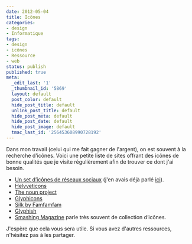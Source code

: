 ```yaml
---
date: 2012-05-04
title: Icônes
categories:
- design
- Informatique
tags:
- design
- icônes
- Ressource
- web
status: publish
published: true
meta:
  _edit_last: '1'
  _thumbnail_id: '5869'
  layout: default
  post_color: default
  hide_post_title: default
  unlink_post_title: default
  hide_post_meta: default
  hide_post_date: default
  hide_post_image: default
  tmac_last_id: '256453608990728192'
---
```

Dans mon travail (celui qui me fait gagner de l'argent), on est souvent à la recherche d’icônes. Voici une petite liste de sites offrant des icônes de bonne qualités que je visite régulièrement afin de trouver ce dont j'ai besoin. <!--more-->
<ul>
	<li><a title="Vector Social Media Icons" href="https://icondock.com/free/vector-social-media-icons">Un set d’icônes de réseaux sociaux</a> (j'en avais déjà parlé <a title="Lien vers l'article" href="https://www.alienlebarge.ch/2011/12/14/licone-social/">ici</a>).</li>
	<li><a href="https://helveticons.ch/">Helvveticons</a></li>
	<li><a href="https://thenounproject.com/">The noun project</a></li>
	<li><a href="https://glyphicons.com/">Glyphicons</a></li>
	<li><a href="https://www.famfamfam.com/lab/icons/silk/">Silk by Famfamfam</a></li>
	<li><a href="https://glyphish.com/">Glyphish</a></li>
	<li><a title="Articles concernant les icônes sur Smashing Magazine" href="https://www.smashingmagazine.com/tag/icons/">Smashing Magazine</a> parle très souvent de collection d’icônes.</li>
</ul>
J'espère que cela vous sera utile. Si vous avez d'autres ressources, n'hésitez pas à les partager.

